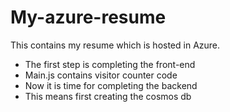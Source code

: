 # My-azure-resume
This contains my resume which is hosted in Azure.
- The first step is completing the front-end 
- Main.js contains visitor counter code 
- Now it is time for completing the backend 
- This means first creating the cosmos db 